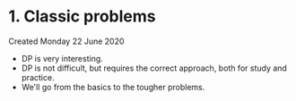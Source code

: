 # 1. Classic problems
Created Monday 22 June 2020

* DP is very interesting.
* DP is not difficult, but requires the correct approach, both for study and practice.
* We'll go from the basics to the tougher problems.


